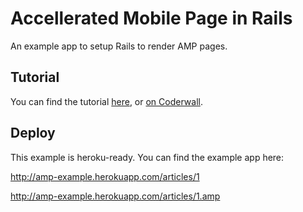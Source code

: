 # Accellerated Mobile Page in Rails

An example app to setup Rails to render AMP pages.


## Tutorial

You can find the tutorial [here](https://github.com/ProGM/rails-google-amp-example/blob/master/TUTORIAL.md), or [on Coderwall](https://coderwall.com/p/wpyasq/how-to-create-an-amp-page-for-your-dynamic-content-in-rails).

## Deploy

This example is heroku-ready. You can find the example app here:

http://amp-example.herokuapp.com/articles/1

http://amp-example.herokuapp.com/articles/1.amp
